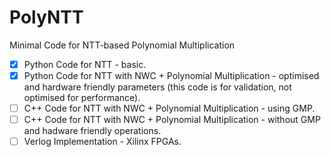 # PolyNTT
Minimal Code for NTT-based Polynomial Multiplication

- [x] Python Code for NTT - basic.
- [x] Python Code for NTT with NWC + Polynomial Multiplication - optimised and hardware friendly parameters (this code is for validation, not optimised for performance).
- [ ] C++ Code for NTT with NWC + Polynomial Multiplication - using GMP.
- [ ] C++ Code for NTT with NWC + Polynomial Multiplication - without GMP and hadware friendly operations.
- [ ] Verlog Implementation - Xilinx FPGAs.

